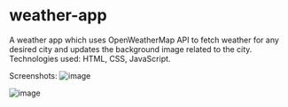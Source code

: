 # weather-app
A weather app which uses OpenWeatherMap API to fetch weather for any desired city and updates the background image related to the city.
Technologies used: HTML, CSS, JavaScript.

Screenshots:
![image](https://user-images.githubusercontent.com/74894133/125162555-33835d80-e1a6-11eb-9ec3-3eedb1fd4135.png)

![image](https://user-images.githubusercontent.com/74894133/125162584-544bb300-e1a6-11eb-8e58-467247b645f3.png)

